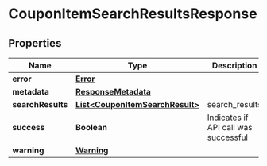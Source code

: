 
# CouponItemSearchResultsResponse

## Properties
Name | Type | Description | Notes
------------ | ------------- | ------------- | -------------
**error** | [**Error**](Error.md) |  |  [optional]
**metadata** | [**ResponseMetadata**](ResponseMetadata.md) |  |  [optional]
**searchResults** | [**List&lt;CouponItemSearchResult&gt;**](CouponItemSearchResult.md) | search_results |  [optional]
**success** | **Boolean** | Indicates if API call was successful |  [optional]
**warning** | [**Warning**](Warning.md) |  |  [optional]



